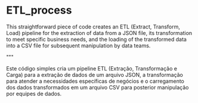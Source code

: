 # ETL_process

This straightforward piece of code creates an ETL (Extract, Transform, Load) pipeline for the extraction of data from a JSON file, its transformation to meet specific business needs, and the loading of the transformed data into a CSV file for subsequent manipulation by data teams.

"""

Este código simples cria um pipeline ETL (Extração, Transformação e Carga) para a extração de dados de um arquivo JSON, a transformação para atender a necessidades específicas de negócios e o carregamento dos dados transformados em um arquivo CSV para posterior manipulação por equipes de dados.
